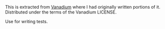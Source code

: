 This is extracted from [Vanadium](https://github.com/vanadium/go.ref) 
where I had originally written portions of it. Distributed under the terms of the 
Vanadium LICENSE.

Use for writing tests.
